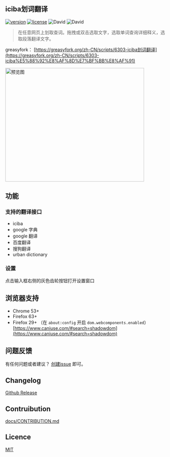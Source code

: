 ## iciba划词翻译

[![version](https://img.shields.io/github/package-json/v/Firefox-Pro-Coding/iciba-translate-userscript.svg?style=flat-square)](https://greasyfork.org/zh-CN/scripts/6303-iciba)
[![license](https://img.shields.io/badge/license-MIT-green.svg?longCache=true&style=flat-square)](LICENSE)
![David](https://img.shields.io/david/Firefox-Pro-Coding/iciba-translate-userscript.svg?style=flat-square)
![David](https://img.shields.io/david/dev/Firefox-Pro-Coding/iciba-translate-userscript.svg?style=flat-square)

> 在任意网页上划取查词。拖拽或双击选取文字，选取单词查询详细释义，选取段落翻译文字。

greasyfork： [https://greasyfork.org/zh-CN/scripts/6303-iciba划词翻译](https://greasyfork.org/zh-CN/scripts/6303-iciba%E5%88%92%E8%AF%8D%E7%BF%BB%E8%AF%91)

<img height="356" width="436" title="预览图" src="https://user-images.githubusercontent.com/2271900/56849792-ccae5c80-692b-11e9-810e-e0545d360392.gif" />

## 功能
### 支持的翻译接口
- iciba
- google 字典
- google 翻译
- 百度翻译
- 搜狗翻译
- urban dictionary

### 设置
点击输入框右侧的灰色齿轮按钮打开设置窗口

## 浏览器支持
- Chrome 53+
- Firefox 63+
- Firefox 29+ （在 `about:config` 开启 `dom.webcomponents.enabled`）  
  [https://www.caniuse.com/#search=shadowdom](https://www.caniuse.com/#search=shadowdom)

## 问题反馈
有任何问题或者建议？
[创建issue](https://github.com/Firefox-Pro-Coding/iciba-translate-userscript/issues)
即可。

## Changelog
[Github Release](https://github.com/Firefox-Pro-Coding/iciba-translate-userscript/releases)

## Contruibution
[docs/CONTRIBUTION.md](docs/CONTRIBUTING.md)

## Licence
[MIT](LICENSE)
